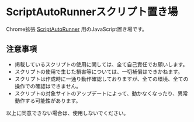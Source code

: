 # ScriptAutoRunnerスクリプト置き場

Chrome拡張 [ScriptAutoRunner](https://chrome.google.com/webstore/detail/scriptautorunner/gpgjofmpmjjopcogjgdldidobhmjmdbm) 用のJavaScript置き場です。

## 注意事項

* 掲載しているスクリプトの使用に関しては、全て自己責任でお願いします。
* スクリプトの使用で生じた損害等については、一切補償はできかねます。
* スクリプトは作成時に一通り動作確認しておりますが、全ての環境、全ての操作での確認はできません。
* スクリプトの対象サイトのアップデートによって、動かなくなったり、異常動作する可能性があります。

以上に同意できない場合は、使用しないでください。

